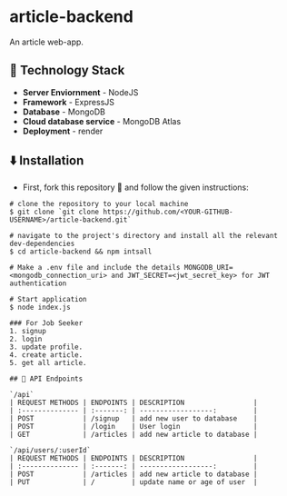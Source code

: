 # article-backend
An article web-app.


## 🚧 Technology Stack

- **Server Enviornment** - NodeJS
- **Framework** - ExpressJS
- **Database** - MongoDB
- **Cloud database service** - MongoDB Atlas
- **Deployment** - render

## ⬇️ Installation

- First, fork this repository 🍴 and follow the given instructions:

```
# clone the repository to your local machine
$ git clone `git clone https://github.com/<YOUR-GITHUB-USERNAME>/article-backend.git`

# navigate to the project's directory and install all the relevant dev-dependencies
$ cd article-backend && npm intsall

# Make a .env file and include the details MONGODB_URI=<mongodb_connection_uri> and JWT_SECRET=<jwt_secret_key> for JWT authentication

# Start application
$ node index.js

### For Job Seeker
1. signup
2. login
3. update profile.
4. create article.
5. get all article.

## 🔨 API Endpoints

`/api`
| REQUEST METHODS | ENDPOINTS | DESCRIPTION                 |
| :-------------- | :-------: | ------------------:         |
| POST            | /signup   | add new user to database    |
| POST            | /login    | User login                  |
| GET             | /articles | add new article to database |

`/api/users/:userId`
| REQUEST METHODS | ENDPOINTS | DESCRIPTION                 |
| :-------------- | :-------: | ------------------:         |
| POST            | /articles | add new article to database |
| PUT             | /         | update name or age of user  |

